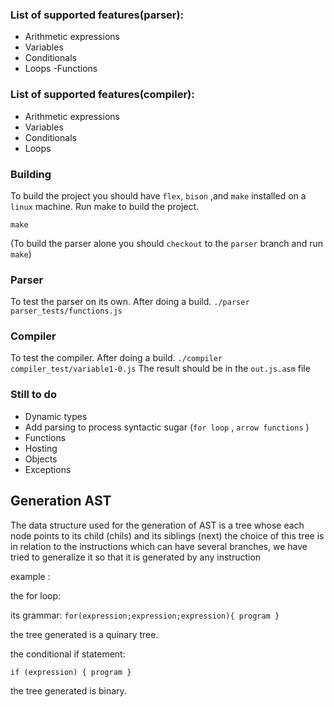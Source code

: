 ### List of supported features(parser):
- Arithmetic expressions
- Variables
- Conditionals
- Loops
-Functions

### List of supported features(compiler):
- Arithmetic expressions
- Variables
- Conditionals
- Loops


### Building
To build the project you should have `flex`, `bison` ,and `make` installed on a `linux` machine.
Run make to build the project.
```
make
```

(To build the parser alone you should `checkout` to the `parser` branch and run `make`)

### Parser
To test the parser on its own.
After doing a build.
`./parser parser_tests/functions.js`

### Compiler
To test the compiler.
After doing a build.
`./compiler compiler_test/variable1-0.js`
The result should be in the `out.js.asm` file


### Still to do
- Dynamic types
- Add parsing to process syntactic sugar (`for loop` , `arrow functions` )
- Functions
- Hosting
- Objects
- Exceptions

## Generation AST


The data structure used for the generation of AST is a tree whose each node points to its child (chils) and its siblings (next)
the choice of this tree is in relation to the instructions which can have several branches, we have tried to generalize it so that it is generated by any instruction

example :

the for loop:

its grammar: `for(expression;expression;expression){ program } `

the tree generated is a quinary tree.

the conditional if statement:

`if (expression) { program }`

the tree generated is binary.
